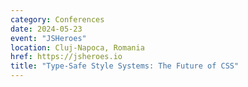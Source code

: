 ```yaml
---
category: Conferences
date: 2024-05-23
event: "JSHeroes"
location: Cluj-Napoca, Romania
href: https://jsheroes.io
title: "Type-Safe Style Systems: The Future of CSS"
---
```

